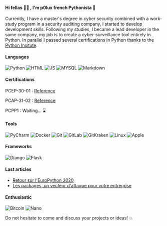 #### Hi fellas 🤙🏼 , I'm p0lux french Pythonista 🐍


Currently, I have a master's degree in cyber security combined with a work-study program in a security auditing company, I started to develop development skills. Following my studies, I became a lead developer in the same company, my job is to create a cyber-surveillance tool entirely in Python. In parallel I passed several certifications in Python thanks to the [Python Insitute](https://pythoninstitute.org/). 

#### Languages
![Python](https://img.shields.io/badge/-Python-3776AB?style=flat&logo=python&logoColor=FFF)
![HTML](https://img.shields.io/badge/-HTML-E34F26?style=flat&logo=html5&logoColor=FFF)
![JS](https://img.shields.io/badge/-JavaScript-F7DF1E?style=flat&logo=JavaScript&logoColor=000)
![MYSQL](https://img.shields.io/badge/-Mysql-4479A1?style=flat&logo=Mysql&logoColor=FFF)
![Markdown](https://img.shields.io/badge/-Markdown-000000?style=flat&logo=markdown&logoColor=FFF)

#### Certifications

PCEP-30-01 : [Reference](https://www.credly.com/badges/6891244c-41ae-4942-b8ed-ba3e2455a2a3/linked_in_profile)

PCAP-31-02 : [Reference](https://www.credly.com/badges/6b87158a-3bfd-400e-a5fc-271d92f6206f/linked_in_profile)

PCPP1 : Waiting... ⌛

#### Tools
![PyCharm](https://img.shields.io/badge/-Pycharm-1da126?style=flat&logo=pycharm&logoColor=FFF)
![Docker](https://img.shields.io/badge/-Docker-2496ED?style=flat&logo=docker&logoColor=FFF)
![Git](https://img.shields.io/badge/-Git-F05032?style=flat&logo=git&logoColor=FFF)
![GitLab](https://img.shields.io/badge/-GitLab-FCA121?style=flat&logo=gitlab&logoColor=FFF)
![GitKraken](https://img.shields.io/badge/-GitKraken-179287?style=flat&logo=gitkraken&logoColor=FFF)
![Linux](https://img.shields.io/badge/-Linux-FCC624?style=flat&logo=linux&logoColor=FFF)
![Apple](https://img.shields.io/badge/-Apple-000000?style=flat&logo=apple&logoColor=FFF)

#### Frameworks
![Django](https://img.shields.io/badge/-Django-092E20?style=flat&logo=django&logoColor=FFF)
![Flask](https://img.shields.io/badge/-FLask-000000?style=flat&logo=flask&logoColor=FFF)

#### Last articles 

* [Retour sur l'EuroPython 2020](https://blog.bssi.fr/retour-sur-leuropython-2020/)
* [Les packages, un vecteur d'attaque pour votre entreprise](https://cert.bssi.fr/package-un-vecteur-d-attaque-pour-votre-entreprise/)

#### Enthusiastic
![Bitcoin](https://img.shields.io/badge/-Bitcoin-F7931A?style=flat&logo=bitcoin&logoColor=FFF)
![Nano](https://img.shields.io/badge/-Nano-4A90E2?style=flat&logo=nano&logoColor=FFF)


Do not hesitate to come and discuss your projects or ideas! 💥
